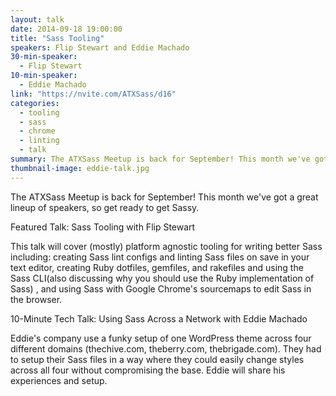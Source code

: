 ```yaml
---
layout: talk
date: 2014-09-18 19:00:00
title: "Sass Tooling"
speakers: Flip Stewart and Eddie Machado
30-min-speaker:
  - Flip Stewart
10-min-speaker:
  - Eddie Machado
link: "https://nvite.com/ATXSass/d16"
categories:
  - tooling
  - sass
  - chrome
  - linting
  - talk
summary: The ATXSass Meetup is back for September! This month we've got a great lineup of speakers, so get ready to get Sassy.
thumbnail-image: eddie-talk.jpg
---
```


The ATXSass Meetup is back for September! This month we've got a great lineup of speakers, so get ready to get Sassy.

Featured Talk: Sass Tooling with Flip Stewart

This talk will cover (mostly) platform agnostic tooling for writing better Sass including: creating Sass lint configs and linting Sass files on save in your text editor, creating Ruby dotfiles, gemfiles, and rakefiles and using the Sass CLI(also discussing why you should use the Ruby implementation of Sass) , and using Sass with Google Chrome's sourcemaps to edit Sass in the browser.

10-Minute Tech Talk: Using Sass Across a Network with Eddie Machado

Eddie's company use a funky setup of one WordPress theme across four different domains (thechive.com, theberry.com, thebrigade.com). They had to setup their Sass files in a way where they could easily change styles across all four without compromising the base. Eddie will share his experiences and setup.